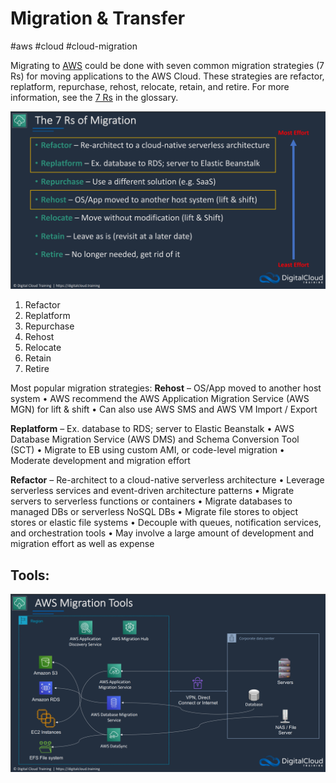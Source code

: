 # Migration & Transfer
#aws #cloud #cloud-migration 

Migrating to [AWS](Cloud%20Computing/AWS/AWS.md) could be done with seven common migration strategies (7 Rs) for moving applications to the AWS Cloud. These strategies are refactor, replatform, repurchase, rehost, relocate, retain, and retire. For more information, see the [7 Rs](https://docs.aws.amazon.com/prescriptive-guidance/latest/migration-retiring-applications/apg-gloss.html#gloss-mig-7rs-terms) in the glossary.

![](Attachments/Pasted%20image%2020230304231648.png)
1. Refactor
2. Replatform
3. Repurchase
4. Rehost
5. Relocate
6. Retain
7. Retire

Most popular migration strategies: 
**Rehost** – OS/App moved to another host system
	• AWS recommend the AWS Application Migration Service (AWS MGN) for lift & shift
	• Can also use AWS SMS and AWS VM Import / Export

**Replatform** – Ex. database to RDS; server to Elastic Beanstalk
	• AWS Database Migration Service (AWS DMS) and Schema 	Conversion Tool (SCT)
	• Migrate to EB using custom AMI, or code-level migration
	• Moderate development and migration effort

**Refactor** – Re-architect to a cloud-native serverless architecture
	• Leverage serverless services and event-driven architecture patterns
	• Migrate servers to serverless functions or containers
	• Migrate databases to managed DBs or serverless NoSQL DBs
	• Migrate file stores to object stores or elastic file systems
	• Decouple with queues, notification services, and orchestration tools
	• May involve a large amount of development and migration effort as well as expense

## Tools:

![](Attachments/Pasted%20image%2020230304230726.png)